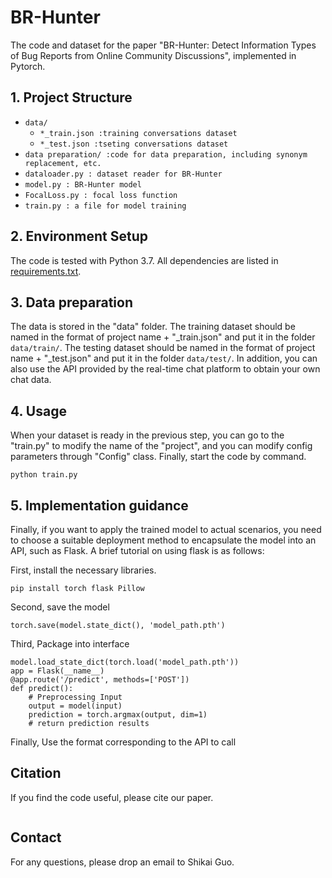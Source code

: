 # BR-Hunter

The code and dataset for the paper "BR-Hunter: Detect Information Types of Bug Reports from Online Community Discussions", implemented in Pytorch.

## 1. Project Structure
- `data/`
	- `*_train.json :training conversations dataset`
	- `*_test.json :tseting conversations dataset`
- `data preparation/ :code for data preparation, including synonym replacement, etc.`
- `dataloader.py : dataset reader for BR-Hunter`
- `model.py : BR-Hunter model`
- `FocalLoss.py : focal loss function`
- `train.py : a file for model training`

## 2. Environment Setup

The code is tested with Python 3.7. All dependencies are listed in [requirements.txt](requirements.txt).

## 3. Data preparation
The data is stored in the "data" folder. The training dataset should be named in the format of project name + "_train.json" and put it in the folder `data/train/`. 
The testing dataset should be named in the format of project name + "_test.json" and put it in the folder `data/test/`. 
In addition, you can also use the API provided by the real-time chat platform to obtain your own chat data.


## 4. Usage
When your dataset is ready in the previous step, you can go to the "train.py" to modify the name of the "project", and you can modify config parameters through "Config" class. Finally, start the code by command.


```
python train.py
```

## 5. Implementation guidance
Finally, if you want to apply the trained model to actual scenarios, you need to choose a suitable deployment method to encapsulate the model into an API, such as Flask. A brief tutorial on using flask is as follows:

First, install the necessary libraries.

```
pip install torch flask Pillow
```

Second, save the model

```
torch.save(model.state_dict(), 'model_path.pth')
```

Third, Package into interface

```
model.load_state_dict(torch.load('model_path.pth'))
app = Flask(__name__)
@app.route('/predict', methods=['POST'])
def predict():
    # Preprocessing Input
    output = model(input)
    prediction = torch.argmax(output, dim=1)
    # return prediction results
 ```

Finally, Use the format corresponding to the API to call

## Citation

If you find the code useful, please cite our paper.
```

```

## Contact

For any questions, please drop an email to Shikai Guo.
